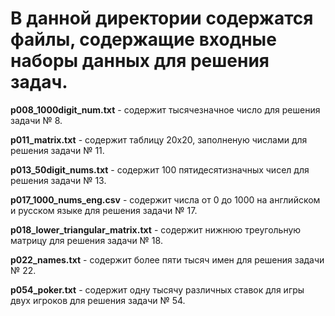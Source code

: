 # В данной директории содержатся файлы, содержащие входные наборы данных для решения задач.

**p008_1000digit_num.txt** - содержит тысячезначное число для решения задачи № 8.

**p011_matrix.txt** - содержит таблицу 20х20, заполненую числами для решения задачи № 11.

**p013_50digit_nums.txt** - содержит 100 пятидесятизначных чисел для решения задачи № 13.

**p017_1000_nums_eng.csv** - содержит числа от 0 до 1000 на английском и русском языке для решения задачи № 17.

**p018_lower_triangular_matrix.txt** - содержит нижнюю треугольную матрицу для решения задачи № 18.

**p022_names.txt** - содержит более пяти тысяч имен для решения задачи № 22.

**p054_poker.txt** - содержит одну тысячу различных ставок для игры двух игроков для решения задачи № 54.
